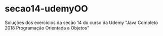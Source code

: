 # secao14-udemyOO
Soluções dos exercícios da secão 14 do curso da Udemy "Java Completo 2018 Programação Orientada a Objetos"
